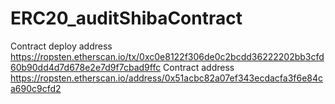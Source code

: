 # ERC20_auditShibaContract
 Contract deploy address https://ropsten.etherscan.io/tx/0xc0e8122f306de0c2bcdd36222202bb3cfd60b90dd4d7d678e2e7d9f7cbad9ffc
 Contract address https://ropsten.etherscan.io/address/0x51acbc82a07ef343ecdacfa3f6e84ca690c9cfd2
